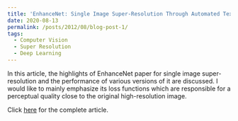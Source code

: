 ```yaml
---
title: 'EnhanceNet: Single Image Super-Resolution Through Automated Texture Synthesis'
date: 2020-08-13
permalink: /posts/2012/08/blog-post-1/
tags:
  - Computer Vision
  - Super Resolution
  - Deep Learning
---
```


In this article, the highlights of EnhanceNet paper for single image super-resolution and the performance of various versions of it are discussed. I would like to mainly emphasize its loss functions which are responsible for a perceptual quality close to the original high-resolution image.

Click [here](https://medium.com/swlh/enhancenet-single-image-super-resolution-through-automated-texture-synthesis-c0fe252d077d) for the complete article.
